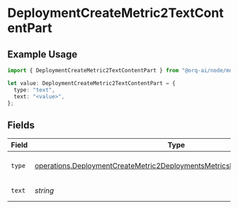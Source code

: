 # DeploymentCreateMetric2TextContentPart

## Example Usage

```typescript
import { DeploymentCreateMetric2TextContentPart } from "@orq-ai/node/models/operations";

let value: DeploymentCreateMetric2TextContentPart = {
  type: "text",
  text: "<value>",
};
```

## Fields

| Field                                                                                                                                                                    | Type                                                                                                                                                                     | Required                                                                                                                                                                 | Description                                                                                                                                                              |
| ------------------------------------------------------------------------------------------------------------------------------------------------------------------------ | ------------------------------------------------------------------------------------------------------------------------------------------------------------------------ | ------------------------------------------------------------------------------------------------------------------------------------------------------------------------ | ------------------------------------------------------------------------------------------------------------------------------------------------------------------------ |
| `type`                                                                                                                                                                   | [operations.DeploymentCreateMetric2DeploymentsMetricsRequestRequestBodyType](../../models/operations/deploymentcreatemetric2deploymentsmetricsrequestrequestbodytype.md) | :heavy_check_mark:                                                                                                                                                       | The type of the content part.                                                                                                                                            |
| `text`                                                                                                                                                                   | *string*                                                                                                                                                                 | :heavy_check_mark:                                                                                                                                                       | The text content.                                                                                                                                                        |